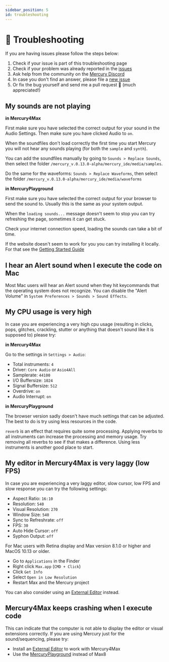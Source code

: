 ```yaml
---
sidebar_position: 5
id: troubleshooting
---
```


# 🚧 Troubleshooting

If you are having issues please follow the steps below:

1. Check if your issue is part of this troubleshooting page
2. Check if your problem was already reported in the [issues](https://github.com/tmhglnd/mercury/issues)
4. Ask help from the community on the [Mercury Discord](https://discord.gg/vt59NYU)
3. In case you don't find an answer, please file a [new issue](https://github.com/tmhglnd/mercury/issues/new)
5. Or fix the bug yourself and send me a pull request 🙏 (much appreciated!)

## My sounds are not playing

**in Mercury4Max**

First make sure you have selected the correct output for your sound in the Audio Settings. Then make sure you have clicked Audio to `on`.

When the soundfiles don't load correctly the first time you start Mercury you will not hear any sounds playing (for both the `sample` and `synth`).

You can add the soundfiles manually by going to `Sounds > Replace Sounds`, then select the folder `/mercury_v.0.13.0-alpha/mercury_ide/media/samples`. 

Do the same for the waveforms: `Sounds > Replace Waveforms`, then select the folder `/mercury_v.0.13.0-alpha/mercury_ide/media/waveforms`

**in MercuryPlayground**

First make sure you have selected the correct output for your browser to send the sound to. Usually this is the same as your system output.

When the `loading sounds...` message doesn't seem to stop you can try refreshing the page, sometimes it can get stuck.

Check your internet connection speed, loading the sounds can take a bit of time.

If the website doesn't seem to work for you you can try installing it locally. For that see the [Getting Started Guide](./../getting-started)

## I hear an Alert sound when I execute the code on Mac

Most Mac users will hear an Alert sound when they hit keycommands that the operating system does not recognize. You can disable the "Alert Volume" in `System Preferences > Sounds > Sound Effects`.

## My CPU usage is very high

In case you are experiencing a very high cpu usage (resulting in clicks, pops, glitches, crackling, stutter or anything that doesn't sound like it is supposed to) please try:

**in Mercury4Max**

Go to the settings in `Settings > Audio`:

- Total instruments: `4`
- Driver: `Core Audio` or `Asio4All`
- Samplerate: `44100`
- I/O Buffersize: `1024`
- Signal Buffersize: `512`
- Overdrive: `on`
- Audio Interrupt: `on`

<!-- For a detailed explanation of all the Audio Settings please go [here](./07-environment.md#audio-setup) -->

**in MercuryPlayground**

The browser version sadly doesn't have much settings that can be adjusted. The best to do is try using less resources in the code. 

`reverb` is an effect that requires quite some processing. Applying reverbs to all instruments can increase the processing and memory usage. Try removing all reverbs to see if that makes a difference. Using less instruments is another good place to start.

## My editor in Mercury4Max is very laggy (low FPS)

In case you are experiencing a very laggy editor, slow cursor, low FPS and slow response you can try the following settings:

- Aspect Ratio: `16:10`
- Resolution: `540`
- Visual Resolution: `270`
- Window Size: `540`
- Sync to Refreshrate: `off`
- FPS: `30`
- Auto Hide Cursor: `off`
- Syphon Output: `off`

For Mac users with Retina display and Max version 8.1.0 or higher and MacOS 10.13 or older.

- Go to `Applications` in the Finder
- Right click `Max.app` (`CMD + Click`)
- Click `Get Info`
- Select `Open in Low Resolution`
- Restart Max and the Mercury project

<!-- For a detailed explanation of all the Visual Settings please go [here](./07-environment.md#visual-setup) -->

You can also consider using an [External Editor](./../usage/editors) instead.

## Mercury4Max keeps crashing when I execute code

This can indicate that the computer is not able to display the editor or visual extensions correctly. If you are using Mercury just for the sound/sequencing, please try:

- Install an [External Editor](./../usage/editors) to work with Mercury4Max
- Use the [MercuryPlayground](./../getting-started.md#-mercuryplayground) instead of Max8
